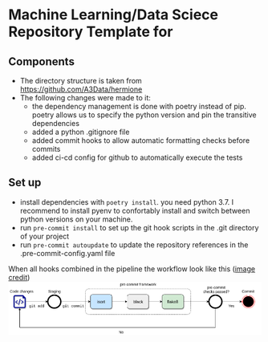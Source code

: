 ﻿# Machine Learning/Data Sciece Repository Template for

## Components
- The directory structure is taken from https://github.com/A3Data/hermione
- The following changes were made to it:
  - the dependency management is done with poetry instead of pip. poetry allows
  us to specify the python version and pin the transitive dependencies
  - added a python .gitignore file 
  - added commit hooks to allow automatic formatting checks before commits
  - added ci-cd config for github to automatically execute the tests
    
    
## Set up 

- install dependencies with `poetry install`. you need python 3.7. I recommend
  to install pyenv to confortably install and switch between python versions 
  on your machine.
- run `pre-commit install` to set up the git hook scripts in the .git directory 
  of your project
- run `pre-commit autoupdate` to update the repository references in the 
 .pre-commit-config.yaml file

When all hooks combined in the pipeline the workflow look like this ([image credit](https://rohitgupta.xyz/blog/keeping-python-code-clean-with-pre-commit-hooks-black-flake8-and-isort/))
![img.png](img.png)
